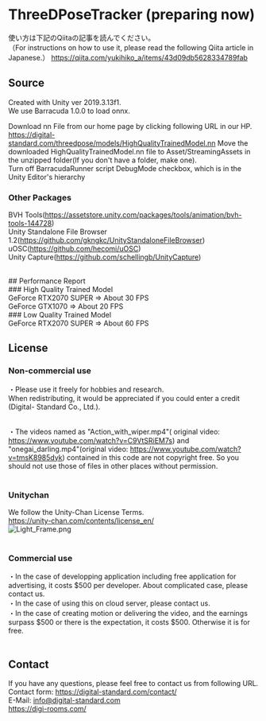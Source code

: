 # ThreeDPoseTracker (preparing now)
使い方は下記のQiitaの記事を読んでください。</br>
（For instructions on how to use it, please read the following Qiita article in Japanese.）
https://qiita.com/yukihiko_a/items/43d09db5628334789fab

## Source
Created with Unity ver 2019.3.13f1.</br>
We use Barracuda 1.0.0 to load onnx.</br>

Download nn File from our home page by clicking following URL in our HP.</br>
   https://digital-standard.com/threedpose/models/HighQualityTrainedModel.nn
Move the downloaded HighQualityTrainedModel.nn file to Asset/StreamingAssets in the unzipped folder(If you don't have a folder, make one).</br>
Turn off BarracudaRunner script DebugMode checkbox, which is in the Unity Editor's hierarchy</br>

### Other Packages
BVH Tools(https://assetstore.unity.com/packages/tools/animation/bvh-tools-144728)</br>
Unity Standalone File Browser 1.2(https://github.com/gkngkc/UnityStandaloneFileBrowser)</br>
uOSC(https://github.com/hecomi/uOSC)</br>
Unity Capture(https://github.com/schellingb/UnityCapture)</br>

</br>
## Performance Report</br>
### High Quality Trained Model </br>
GeForce RTX2070 SUPER ⇒ About 30 FPS </br>
GeForce GTX1070 ⇒ About 20 FPS </br>
### Low Quality Trained Model </br>
GeForce RTX2070 SUPER ⇒ About 60 FPS </br>


## License
### Non-commercial use</br>
・Please use it freely for hobbies and research. </br>
  When redistributing, it would be appreciated if you could enter a credit (Digital-  Standard Co., Ltd.).</br></br>
   
・The videos named as "Action_with_wiper.mp4"(
original video: https://www.youtube.com/watch?v=C9VtSRiEM7s) and "onegai_darling.mp4"(original video: https://www.youtube.com/watch?v=tmsK8985dyk) contained in this code are not copyright free.
  So you should not use those of files in other places without permission.</br></br>

### Unitychan</br>
We follow the Unity-Chan License Terms.</br>
https://unity-chan.com/contents/license_en/</br>
![Light_Frame.png](image/Light_Frame.png)</br></br>

### Commercial use</br>
・In the case of developping application including free application for advertising, it costs $500 per developer.
  About complicated case, please contact us.</br>
・In the case of using this on cloud server, please contact us.</br>
・In the case of creating motion or delivering the video, and the earnings surpass $500 or there is the expectation,
  it costs $500. Otherwise it is for free.</br></br>
  
## Contact</br>
If you have any questions, please feel free to contact us from following URL.</br>
Contact form:  https://digital-standard.com/contact/ </br>
E-Mail: info@digital-standard.com </br>
https://digi-rooms.com/
